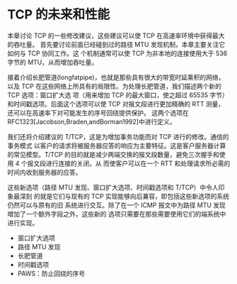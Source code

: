 # TCP 的未来和性能

本章讨论 TCP 的一些修改建议，这些建议可以使 TCP 在高速率环境中获得最大的吞吐量。
首先要讨论前面已经碰到过的路径 MTU 发现机制，本章主要关注它如何与 TCP 协同工作。这
个机制通常可以使 TCP 为非本地的连接使用大于 536 字节的 MTU，从而增加吞吐量。

接着介绍长肥管道(longfatpipe)，也就是那些具有很大的带宽时延乘积的网络，以及 TCP
在这些网络上所具有的局限性。为处理长肥管道，我们描述两个新的 TCP 选项：窗口扩大选
项（用来增加 TCP 的最大窗口，使之超过 65535 字节）和时间戳选项。后面这个选项可以使
TCP 对报文段进行更加精确的 RTT 测量，还可以在高速率下对可能发生的序号回绕提供保护。
这两个选项在 RFC1323[Jacobson,Braden,andBorman1992]中进行定义。

我们还将介绍建议的 T/TCP，这是为增加事务功能而对 TCP 进行的修改。通信的事务模式
以客户的请求将被服务器应答的响应为主要特征。这是客户服务器计算的常见模型。T/TCP
的目的就是减少两端交换的报文段数量，避免三次握手和使用 4 个报文段进行连接的关闭，从
而使客户可以在一个 RTT 和处理请求所必需的时间内收到服务器的应答。

这些新选项（路径 MTU 发现、窗口扩大选项、时间戳选项和 T/TCP）中令人印象最深刻
的就是它们与现有的 TCP 实现能够向后兼容，即包括这些新选项的系统仍然可以与原有的旧
系统进行交互。除了在一个 ICMP 报文中为路径 MTU 发现增加了一个额外字段之外，这些新的
选项只需要在那些需要使用它们的端系统中进行实现。

- 窗口扩大选项
- 路径 MTU 发现
- 长肥管道
- 时间戳选项
- PAWS：防止回绕的序号
